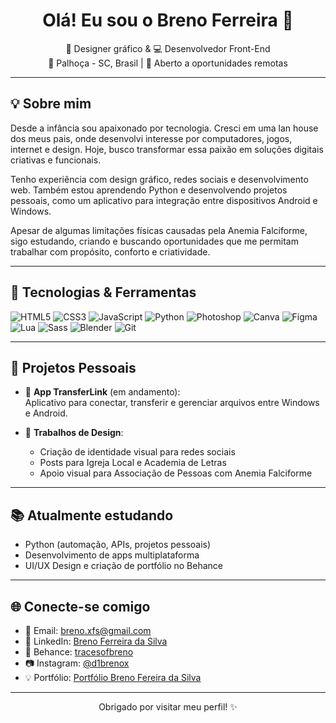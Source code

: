 <h1 align="center">Olá! Eu sou o Breno Ferreira 👋</h1>

<p align="center">
  🎨 Designer gráfico & 💻 Desenvolvedor Front-End <br>
  📍 Palhoça - SC, Brasil | 💬 Aberto a oportunidades remotas
</p>

---

## 💡 Sobre mim

Desde a infância sou apaixonado por tecnologia. Cresci em uma lan house dos meus pais, onde desenvolvi interesse por computadores, jogos, internet e design. Hoje, busco transformar essa paixão em soluções digitais criativas e funcionais.

Tenho experiência com design gráfico, redes sociais e desenvolvimento web. Também estou aprendendo Python e desenvolvendo projetos pessoais, como um aplicativo para integração entre dispositivos Android e Windows.

Apesar de algumas limitações físicas causadas pela Anemia Falciforme, sigo estudando, criando e buscando oportunidades que me permitam trabalhar com propósito, conforto e criatividade.

---

## 🧰 Tecnologias & Ferramentas

![HTML5](https://img.shields.io/badge/-HTML5-E34F26?style=flat&logo=html5&logoColor=white)
![CSS3](https://img.shields.io/badge/-CSS3-1572B6?style=flat&logo=css3&logoColor=white)
![JavaScript](https://img.shields.io/badge/-JavaScript-F7DF1E?style=flat&logo=javascript&logoColor=black)
![Python](https://img.shields.io/badge/-Python-3776AB?style=flat&logo=python&logoColor=white)
![Photoshop](https://img.shields.io/badge/-Photoshop-31A8FF?style=flat&logo=adobe-photoshop&logoColor=white)
![Canva](https://img.shields.io/badge/-Canva-00C4CC?style=flat&logo=canva&logoColor=white)
![Figma](https://img.shields.io/badge/-Figma-F24E1E?style=flat&logo=figma&logoColor=white)
![Lua](https://img.shields.io/badge/-Lua-2C2D72?style=flat&logo=lua&logoColor=white)
![Sass](https://img.shields.io/badge/-Sass-CC6699?style=flat&logo=sass&logoColor=white)
![Blender](https://img.shields.io/badge/-Blender-F5792A?style=flat&logo=blender&logoColor=white)
![Git](https://img.shields.io/badge/-Git-F05032?style=flat&logo=git&logoColor=white)

---

## 🚀 Projetos Pessoais

- 📱 **App TransferLink** (em andamento):  
  Aplicativo para conectar, transferir e gerenciar arquivos entre Windows e Android.

- 🎨 **Trabalhos de Design**:  
  - Criação de identidade visual para redes sociais
  - Posts para Igreja Local e Academia de Letras
  - Apoio visual para Associação de Pessoas com Anemia Falciforme

---

## 📚 Atualmente estudando

- Python (automação, APIs, projetos pessoais)
- Desenvolvimento de apps multiplataforma
- UI/UX Design e criação de portfólio no Behance

---

## 🌐 Conecte-se comigo

- 📧 Email: [breno.xfs@gmail.com](mailto:breno.xfs@gmail.com)
- 🔗 LinkedIn: [Breno Ferreira da Silva](https://linkedin.com/in/breno-ferreira-da-silva)
- 🎨 Behance: [tracesofbreno](https://behance.net/tracesofbreno)
- 📷 Instagram: [@d1brenox](https://instagram.com/d1brenox)
- 💡 Portfólio: [Portfólio Breno Fereira da Silva](https://bit.ly/PortfólioBrenoSilva)

---

<p align="center">Obrigado por visitar meu perfil! ✨</p>
